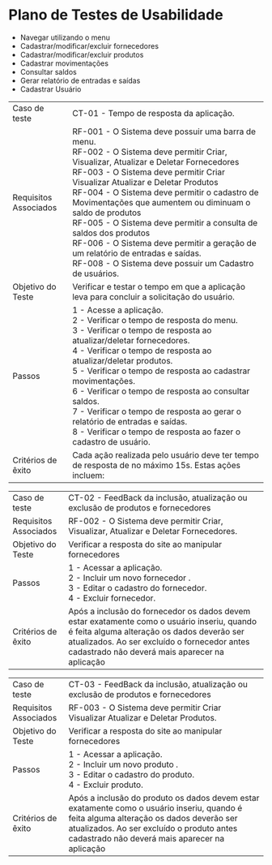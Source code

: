 # Plano de Testes de Usabilidade

<table>
<tr>
<td>Caso de teste
	
</td>
<td>CT-01 - Tempo de resposta da aplicação.
</td>
</tr>

<tr>
<td>Requisitos </br>
  Associados</td>
<td>RF-001 - O Sistema deve possuir uma barra de menu. </br>
RF-002 - O Sistema deve permitir Criar, Visualizar, Atualizar e Deletar Fornecedores </br>
RF-003 - O Sistema deve permitir Criar Visualizar Atualizar e Deletar Produtos </br>
RF-004 - O Sistema deve permitir o cadastro de Movimentações que aumentem ou diminuam o saldo de produtos </br>
RF-005 - O Sistema deve permitir a consulta de saldos dos produtos </br>
RF-006 - O Sistema deve permitir a geração de um relatório de entradas e saídas. </br>
RF-008 - O Sistema deve possuir um Cadastro de usuários.</br>

  
</td>
</tr>

<tr>
<td>Objetivo do Teste</td>
<td>Verificar e testar o tempo em que a aplicação leva para concluir a solicitação do usuário.</td>
</tr>

<tr>
<td>Passos</td>
<td>1 - Acesse a aplicação.</br>
2 - Verificar o tempo de resposta do menu.</br>
3 - Verificar o tempo de resposta ao atualizar/deletar fornecedores.</br>
4 - Verificar o tempo de resposta ao atualizar/deletar produtos.</br>
5 - Verificar o tempo de resposta ao cadastrar movimentações.</br>
6 - Verificar o tempo de resposta ao consultar saldos.</br>
7 - Verificar o tempo de resposta ao gerar o relatório de entradas e saídas.</br>
8 - Verificar o tempo de resposta ao fazer o cadastro de usuário.</br>
</tr>

<tr>
<td>Critérios de êxito</td>
<td>Cada ação realizada pelo usuário deve ter tempo de resposta de no máximo 15s. Estas ações incluem: </td>
<ul>
<li>Navegar utilizando o menu</li>
<li>Cadastrar/modificar/excluir fornecedores</li>
<li>Cadastrar/modificar/excluir produtos</li>
<li>Cadastrar movimentações</li>
<li>Consultar saldos</li>
<li>Gerar relatório de entradas e saídas</li>
<li>Cadastrar Usuário</li>
	
</ul>
</tr>




<table>
<tr>
<td>Caso de teste
	
</td>
<td>CT-02 - FeedBack da inclusão, atualização ou exclusão de produtos e fornecedores
</td>
</tr>

<tr>
<td>Requisitos </br>
  Associados</td>
<td>RF-002 - O Sistema deve permitir Criar, Visualizar, Atualizar e Deletar Fornecedores. </br>
  
</td>
</tr>

<tr>
<td>Objetivo do Teste</td>
<td>Verificar a resposta do site ao manipular fornecedores</td>
</tr>

<tr>
<td>Passos</td>
<td>1 - Acessar a aplicação.</br>
2 - Incluir um novo fornecedor .</br>
3 - Editar o cadastro do fornecedor. </br>
4 - Excluir fornecedor. </br>
</tr>

<tr>
<td>Critérios de êxito</td>
<td>Após a inclusão do fornecedor os dados devem estar exatamente como o usuário inseriu, quando é feita alguma alteração os dados deverão ser atualizados. Ao ser excluído o fornecedor antes cadastrado não deverá mais aparecer na aplicação</td>
</tr>






<table>
<tr>
<td>Caso de teste
	
</td>
<td>CT-03 - FeedBack da inclusão, atualização ou exclusão de produtos e fornecedores
</td>
</tr>

<tr>
<td>Requisitos </br>
  Associados</td>
<td>RF-003 - O Sistema deve permitir Criar Visualizar Atualizar e Deletar Produtos. </br>
  
</td>
</tr>

<tr>
<td>Objetivo do Teste</td>
<td>Verificar a resposta do site ao manipular fornecedores</td>
</tr>

<tr>
<td>Passos</td>
<td>1 - Acessar a aplicação.</br>
2 - Incluir um novo produto .</br>
3 - Editar o cadastro do produto. </br>
4 - Excluir produto. </br>
</tr>

<tr>
<td>Critérios de êxito</td>
<td>Após a inclusão do produto os dados devem estar exatamente como o usuário inseriu, quando é feita alguma alteração os dados deverão ser atualizados. Ao ser excluído o produto antes cadastrado não deverá mais aparecer na aplicação</td>
</tr>
